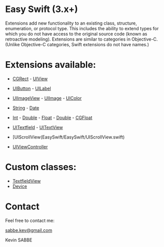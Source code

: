 # Easy Swift (3.x+)

Extensions add new functionality to an existing class, structure, enumeration, or protocol type. This includes the ability to extend types for which you do not have access to the original source code (known as retroactive modeling). Extensions are similar to categories in Objective-C. (Unlike Objective-C categories, Swift extensions do not have names.)

# Extensions available:

- [CGRect](EasySwift/EasySwift/CGRect.swift) - [UIView](EasySwift/EasySwift/UIView.swift) 

- [UIButton](EasySwift/EasySwift/UIButton.swift) - [UILabel](EasySwift/EasySwift/UILabel.swift)

- [UIImageView](EasySwift/EasySwift/UIImageView.swift) - [UIImage](EasySwift/EasySwift/UIImage.swift) - [UIColor](EasySwift/EasySwift/UIColor.swift)

- [String](EasySwift/EasySwift/String.swift) - [Date](EasySwift/EasySwift/Date.swift) 

- [Int](EasySwift/EasySwift/Int.swift) - [Double](EasySwift/EasySwift/Double.swift) - [Float](EasySwift/EasySwift/Float.swift) - [Double](EasySwift/EasySwift/Double.swift) - [CGFloat](EasySwift/EasySwift/CGFloat.swift) 

- [UITextfield](EasySwift/EasySwift/UITextfield.swift) - [UITextView](EasySwift/EasySwift/UITextView.swift)

- [UIScrollView(EasySwift/EasySwift/UIScrollView.swift)

- [UIViewController](EasySwift/EasySwift/UIViewController.swift)

# Custom classes:

- [TextfieldView](EasySwift/EasySwift/TextfieldView.swift)
- [Device](EasySwift/EasySwift/Device.swift)

# Contact

Feel free to contact me:

sabbe.kev@gmail.com

Kevin SABBE
